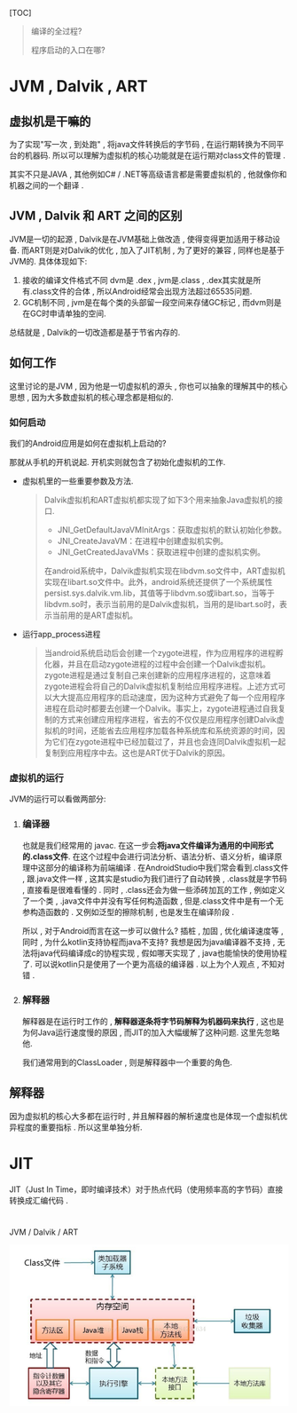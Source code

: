 [TOC]





> 编译的全过程?
>
> 程序启动的入口在哪?

# JVM , Dalvik , ART

## 虚拟机是干嘛的

为了实现"写一次 , 到处跑" , 将java文件转换后的字节码 , 在运行期转换为不同平台的机器码. 所以可以理解为虚拟机的核心功能就是在运行期对class文件的管理 .

其实不只是JAVA , 其他例如C# / .NET等高级语言都是需要虚拟机的 , 他就像你和机器之间的一个翻译 .

## JVM , Dalvik 和 ART 之间的区别

JVM是一切的起源 , Dalvik是在JVM基础上做改造 , 使得变得更加适用于移动设备. 而ART则是对Dalvik的优化 , 加入了JIT机制 , 为了更好的兼容 , 同样也是基于JVM的.
具体体现如下:

1. 接收的编译文件格式不同 dvm是 .dex , jvm是.class , .dex其实就是所有.class文件的合体 , 所以Android经常会出现方法超过65535问题.
2. GC机制不同 , jvm是在每个类的头部留一段空间来存储GC标记 , 而dvm则是在GC时申请单独的空间.

总结就是 , Dalvik的一切改造都是基于节省内存的.

## 如何工作

这里讨论的是JVM , 因为他是一切虚拟机的源头 , 你也可以抽象的理解其中的核心思想 , 因为大多数虚拟机的核心理念都是相似的.

### 如何启动

我们的Android应用是如何在虚拟机上启动的?

那就从手机的开机说起. 开机实则就包含了初始化虚拟机的工作. 

- 虚拟机里的一些重要参数及方法.

  > Dalvik虚拟机和ART虚拟机都实现了如下3个用来抽象Java虚拟机的接口. 
  >
  > - JNI_GetDefaultJavaVMInitArgs：获取虚拟机的默认初始化参数。
  > - JNI_CreateJavaVM：在进程中创建虚拟机实例。
  > - JNI_GetCreatedJavaVMs：获取进程中创建的虚拟机实例。
  >
  > 在android系统中，Dalvik虚拟机实现在libdvm.so文件中，ART虚拟机实现在libart.so文件中。此外，android系统还提供了一个系统属性persist.sys.dalvik.vm.lib，其值等于libdvm.so或libart.so，当等于libdvm.so时，表示当前用的是Dalvik虚拟机，当用的是libart.so时，表示当前用的是ART虚拟机。

- 运行app_process进程

  > 当android系统启动后会创建一个zygote进程，作为应用程序的进程孵化器，并且在启动zygote进程的过程中会创建一个Dalvik虚拟机。zygote进程是通过复制自己来创建新的应用程序进程的，这意味着zygote进程会将自己的Dalvik虚拟机复制给应用程序进程。上述方式可以大大提高应用程序的启动速度，因为这种方式避免了每一个应用程序进程在启动时都要去创建一个Dalvik。事实上，zygote进程通过自我复制的方式来创建应用程序进程，省去的不仅仅是应用程序创建Dalvik虚拟机的时间，还能省去应用程序加载各种系统库和系统资源的时间，因为它们在zygote进程中已经加载过了，并且也会连同Dalvik虚拟机一起复制到应用程序中去。这也是ART优于Dalvik的原因。

### 虚拟机的运行

JVM的运行可以看做两部分:

1. ### **编译器** 

   也就是我们经常用的 javac. 在这一步会**将java文件编译为通用的中间形式的.class文件**. 在这个过程中会进行词法分析、语法分析、语义分析，编译原理中这部分的编译称为前端编译 . 
   在AndroidStudio中我们常会看到.class文件 , 跟.java文件一样 , 这其实是studio为我们进行了自动转换 , .class就是字节码 , 直接看是很难看懂的 . 同时 , .class还会为做一些添砖加瓦的工作 , 例如定义了一个类 , .java文件中并没有写任何构造函数 , 但是.class文件中是有一个无参构造函数的 . 又例如泛型的擦除机制 , 也是发生在编译阶段 .

   所以 , 对于Android而言在这一步可以做什么? 插桩 , 加固 , 优化编译速度等 , 同时 , 为什么kotlin支持协程而java不支持? 我想是因为java编译器不支持 , 无法将java代码编译成c的协程实现 , 假如哪天实现了 , java也能愉快的使用协程了. 可以说kotlin只是使用了一个更为高级的编译器 . 以上为个人观点 , 不知对错 . 

   

2. ### **解释器** 

   解释器是在运行时工作的 , **解释器逐条将字节码解释为机器码来执行** , 这也是为何Java运行速度慢的原因 , 而JIT的加入大幅缓解了这种问题. 这里先忽略他.

   我们通常用到的ClassLoader , 则是解释器中一个重要的角色.



## 解释器

因为虚拟机的核心大多都在运行时 , 并且解释器的解析速度也是体现一个虚拟机优异程度的重要指标 . 所以这里单独分析.



# JIT

JIT（Just In Time，即时编译技术）对于热点代码（使用频率高的字节码）直接转换成汇编代码 . 



# 











JVM / Dalvik / ART



![image-20210709170434681](image-20210709170434681.png)

